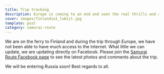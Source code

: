 ```yaml
---
title: Trip tracking
description: Europe is coming to an end and soon the real thrills and adventure will begin
cover: images/finlandia1_lu6sjt.jpg
template: post
category: samurai-route
---
```


We are on the ferry to Finland and during the trip through Europe, we have not been able to have much access to the Internet. What little we can update, we are updating directly on Facebook. Please join the [Samurai Route Facebook page](http://facebook.com/rutasamurai) to see the latest photos and comments about the trip.

We will be entering Russia soon! Best regards to all.
